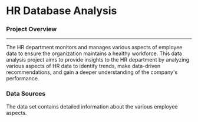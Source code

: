 # HR Database Analysis

### Project Overview
--- 

The HR department monitors and manages various aspects of employee data to ensure the organization maintains a healthy workforce. This data analysis project aims to provide insights to the HR department by analyzing various aspects of HR data to identify trends, make data-driven recommendations, and gain a deeper understanding of the company's performance.

### Data Sources

The data set contains detailed information about the various employee aspects.


